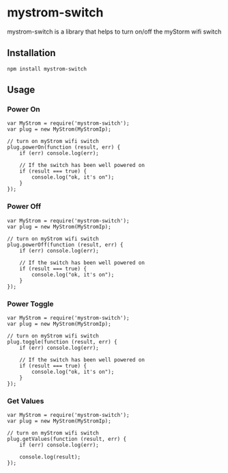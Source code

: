 # mystrom-switch
mystrom-switch is a library that helps to turn on/off the myStorm wifi switch

## Installation

`npm install mystrom-switch`

## Usage

### Power On

```
var MyStrom = require('mystrom-switch');
var plug = new MyStrom(MyStromIp);

// turn on myStrom wifi switch
plug.powerOn(function (result, err) {
    if (err) console.log(err);

	// If the switch has been well powered on
    if (result === true) {
		console.log("ok, it's on");
    }
});
```

### Power Off

```
var MyStrom = require('mystrom-switch');
var plug = new MyStrom(MyStromIp);

// turn on myStrom wifi switch
plug.powerOff(function (result, err) {
    if (err) console.log(err);

	// If the switch has been well powered on
    if (result === true) {
		console.log("ok, it's on");
    }
});
```

### Power Toggle

```
var MyStrom = require('mystrom-switch');
var plug = new MyStrom(MyStromIp);

// turn on myStrom wifi switch
plug.toggle(function (result, err) {
    if (err) console.log(err);

	// If the switch has been well powered on
    if (result === true) {
		console.log("ok, it's on");
    }
});
```

### Get Values

```
var MyStrom = require('mystrom-switch');
var plug = new MyStrom(MyStromIp);

// turn on myStrom wifi switch
plug.getValues(function (result, err) {
    if (err) console.log(err);

	console.log(result);
});
```